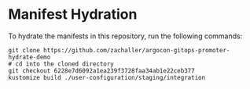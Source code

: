 # Manifest Hydration

To hydrate the manifests in this repository, run the following commands:

```shell
git clone https://github.com/zachaller/argocon-gitops-promoter-hydrate-demo
# cd into the cloned directory
git checkout 6228e7d6092a1ea239f3728faa34ab1e22ceb377
kustomize build ./user-configuration/staging/integration
```
